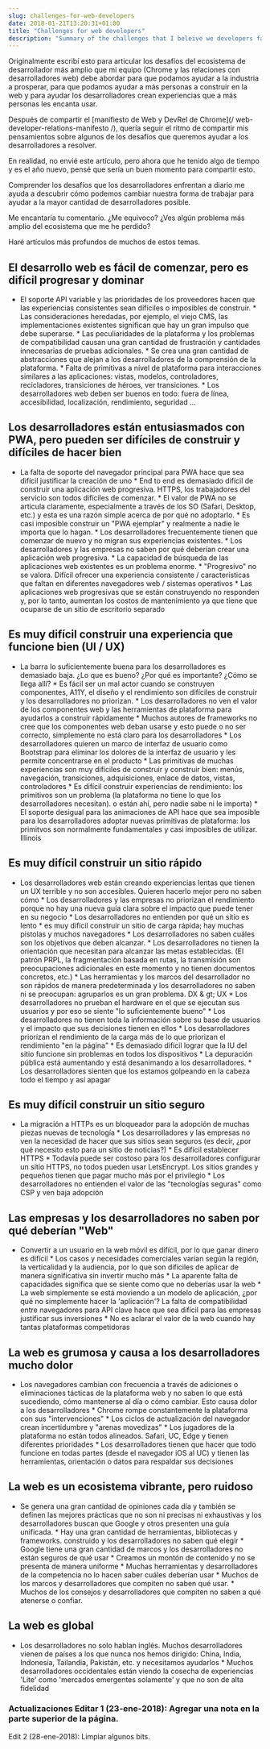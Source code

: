 ```yaml
---
slug: challenges-for-web-developers
date: 2018-01-21T13:20:31+01:00
title: "Challenges for web developers"
description: "Summary of the challenges that I beleive we developers face every day."
---
```



Originalmente escribí esto para articular los desafíos del ecosistema de desarrollador más amplio que mi equipo (Chrome y las relaciones con desarrolladores web) debe abordar para que podamos ayudar a la industria a prosperar, para que podamos ayudar a más personas a construir en la web y para ayudar los desarrolladores crean experiencias que a más personas les encanta usar.

Después de compartir el [manifiesto de Web y DevRel de Chrome](/ web-developer-relations-manifesto /), quería seguir el ritmo de compartir mis pensamientos sobre algunos de los desafíos que queremos ayudar a los desarrolladores a resolver.

En realidad, no envié este artículo, pero ahora que he tenido algo de tiempo y es el año nuevo, pensé que sería un buen momento para compartir esto.

Comprender los desafíos que los desarrolladores enfrentan a diario me ayuda a descubrir cómo podemos cambiar nuestra forma de trabajar para ayudar a la mayor cantidad de desarrolladores posible.

Me encantaría tu comentario. ¿Me equivoco? ¿Ves algún problema más amplio del ecosistema que me he perdido?

Haré artículos más profundos de muchos de estos temas.

## El desarrollo web es fácil de comenzar, pero es difícil progresar y dominar

* El soporte API variable y las prioridades de los proveedores hacen que las experiencias consistentes sean difíciles o imposibles de construir. * Las consideraciones heredadas, por ejemplo, el viejo CMS, las implementaciones existentes significan que hay un gran impulso que debe superarse. * Las peculiaridades de la plataforma y los problemas de compatibilidad causan una gran cantidad de frustración y cantidades innecesarias de pruebas adicionales. * Se crea una gran cantidad de abstracciones que alejan a los desarrolladores de la comprensión de la plataforma. * Falta de primitivas a nivel de plataforma para interacciones similares a las aplicaciones: vistas, modelos, controladores, recicladores, transiciones de héroes, ver transiciones. * Los desarrolladores web deben ser buenos en todo: fuera de línea, accesibilidad, localización, rendimiento, seguridad ...

## Los desarrolladores están entusiasmados con PWA, pero pueden ser difíciles de construir y difíciles de hacer bien

* La falta de soporte del navegador principal para PWA hace que sea difícil justificar la creación de uno * End to end es demasiado difícil de construir una aplicación web progresiva. HTTPS, los trabajadores del servicio son todos difíciles de comenzar. * El valor de PWA no se articula claramente, especialmente a través de los SO (Safari, Desktop, etc.) y esta es una razón simple acerca de por qué no adoptarlo. * Es casi imposible construir un "PWA ejemplar" y realmente a nadie le importa que lo hagan. * Los desarrolladores frecuentemente tienen que comenzar de nuevo y no migran sus experiencias existentes. * Los desarrolladores y las empresas no saben por qué deberían crear una aplicación web progresiva. * La capacidad de búsqueda de las aplicaciones web existentes es un problema enorme. * "Progresivo" no se valora. Difícil ofrecer una experiencia consistente / características que faltan en diferentes navegadores web / sistemas operativos * Las aplicaciones web progresivas que se están construyendo no responden y, por lo tanto, aumentan los costos de mantenimiento ya que tiene que ocuparse de un sitio de escritorio separado

## Es muy difícil construir una experiencia que funcione bien (UI / UX)

* La barra lo suficientemente buena para los desarrolladores es demasiado baja. ¿Lo que es bueno? ¿Por qué es importante? ¿Cómo se llega allí? * Es fácil ser un mal actor cuando se construyen componentes, A11Y, el diseño y el rendimiento son difíciles de construir y los desarrolladores no priorizan. * Los desarrolladores no ven el valor de los componentes web y las herramientas de plataforma para ayudarlos a construir rápidamente * Muchos autores de frameworks no cree que los componentes web deban usarse y esto puede o no ser correcto, simplemente no está claro para los desarrolladores * Los desarrolladores quieren un marco de interfaz de usuario como Bootstrap para eliminar los dolores de la interfaz de usuario y les permite concentrarse en el producto * Las primitivas de muchas experiencias son muy difíciles de construir y construir bien: menús, navegación, transiciones, adquisiciones, enlace de datos, vistas, controladores * Es difícil construir experiencias de rendimiento: los primitivos son un problema (la plataforma no tiene lo que los desarrolladores necesitan). o están ahí, pero nadie sabe ni le importa) * El soporte desigual para las animaciones de API hace que sea imposible para los desarrolladores adoptar nuevas primitivas de plataforma: los primitvos son normalmente fundamentales y casi imposibles de utilizar. Illinois

## Es muy difícil construir un sitio rápido

* Los desarrolladores web están creando experiencias lentas que tienen un UX terrible y no son accesibles. Quieren hacerlo mejor pero no saben cómo * Los desarrolladores y las empresas no priorizan el rendimiento porque no hay una nueva guía clara sobre el impacto que puede tener en su negocio * Los desarrolladores no entienden por qué un sitio es lento * es muy difícil construir un sitio de carga rápida; hay muchas pistolas y muchos navegadores * Los desarrolladores no saben cuáles son los objetivos que deben alcanzar. * Los desarrolladores no tienen la orientación que necesitan para alcanzar las metas establecidas. (El patrón PRPL, la fragmentación basada en rutas, la transmisión son preocupaciones adicionales en este momento y no tienen documentos concretos, etc.) * Las herramientas y los marcos del desarrollador no son rápidos de manera predeterminada y los desarrolladores no saben ni se preocupan: agruparlos es un gran problema. DX & gt; UX * Los desarrolladores no prueban el hardware en el que se ejecutan sus usuarios y por eso se siente "lo suficientemente bueno" * Los desarrolladores no tienen toda la información sobre su base de usuarios y el impacto que sus decisiones tienen en ellos * Los desarrolladores priorizan el rendimiento de la carga más de lo que priorizan el rendimiento "en la página" * Es demasiado difícil lograr que la IU del sitio funcione sin problemas en todos los dispositivos * La depuración pública está aumentando y está desanimando a los desarrolladores. * Los desarrolladores sienten que los estamos golpeando en la cabeza todo el tiempo y así apagar

## Es muy difícil construir un sitio seguro

* La migración a HTTPs es un bloqueador para la adopción de muchas piezas nuevas de tecnología * Los desarrolladores y las empresas no ven la necesidad de hacer que sus sitios sean seguros (es decir, ¿por qué necesito esto para un sitio de noticias?) * Es difícil establecer HTTPS * Todavía puede ser costoso para los desarrolladores configurar un sitio HTTPS, no todos pueden usar LetsEncrypt. Los sitios grandes y pequeños tienen que pagar mucho más por el privilegio * Los desarrolladores no entienden el valor de las "tecnologías seguras" como CSP y ven baja adopción

## Las empresas y los desarrolladores no saben por qué deberían "Web"

* Convertir a un usuario en la web móvil es difícil, por lo que ganar dinero es difícil * Los casos y necesidades comerciales varían según la región, la verticalidad y la audiencia, por lo que son difíciles de aplicar de manera significativa sin invertir mucho más * La aparente falta de capacidades significa que se siente como que no deberías usar la web * La web simplemente se está moviendo a un modelo de aplicación, ¿por qué no simplemente hacer la 'aplicación'? La falta de compatibilidad entre navegadores para API clave hace que sea difícil para las empresas justificar sus inversiones * No es aclarar el valor de la web cuando hay tantas plataformas competidoras

## La web es grumosa y causa a los desarrolladores mucho dolor

* Los navegadores cambian con frecuencia a través de adiciones o eliminaciones tácticas de la plataforma web y no saben lo que está sucediendo, cómo mantenerse al día o cómo cambiar. Esto causa dolor a los desarrolladores * Chrome rompe constantemente la plataforma con sus "intervenciones" * Los ciclos de actualización del navegador crean incertidumbre y "arenas movedizas" * Los jugadores de la plataforma no están todos alineados. Safari, UC, Edge y tienen diferentes prioridades * Los desarrolladores tienen que hacer que todo funcione en todas partes (desde el navegador iOS al UC) y tienen las herramientas, orientación o datos para respaldar sus decisiones

## La web es un ecosistema vibrante, pero ruidoso

* Se genera una gran cantidad de opiniones cada día y también se definen las mejores prácticas que no son ni precisas ni exhaustivas y los desarrolladores buscan que Google y otros presenten una guía unificada. * Hay una gran cantidad de herramientas, bibliotecas y frameworks. construido y los desarrolladores no saben qué elegir * Google tiene una gran cantidad de marcos y los desarrolladores no están seguros de qué usar * Creamos un montón de contenido y no se presenta de manera uniforme * Muchas herramientas y desarrolladores de la competencia no lo hacen saber cuáles deberían usar * Muchos de los marcos y desarrolladores que compiten no saben qué usar. * Muchos de los consejos y desarrolladores que compiten no saben a qué atenerse o confiar.

## La web es global

* Los desarrolladores no solo hablan inglés. Muchos desarrolladores vienen de países a los que nunca nos hemos dirigido: China, India, Indonesia, Tailandia, Pakistán, etc. y necesitamos ayudarlos * Muchos desarrolladores occidentales están viendo la cosecha de experiencias 'Lite' como 'mercados emergentes solamente' y que no son de alta fidelidad

### Actualizaciones Editar 1 (23-ene-2018): Agregar una nota en la parte superior de la página.

Edit 2 (28-ene-2018): Limpiar algunos bits.
